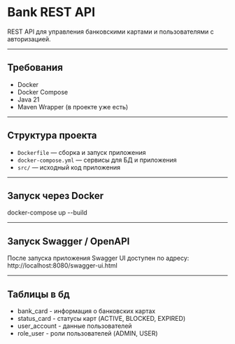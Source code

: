 # Bank REST API

REST API для управления банковскими картами и пользователями с авторизацией.

---

## Требования

- Docker
- Docker Compose
- Java 21 
- Maven Wrapper (в проекте уже есть)

---

## Структура проекта

- `Dockerfile` — сборка и запуск приложения
- `docker-compose.yml` — сервисы для БД и приложения
- `src/` — исходный код приложения

---

## Запуск через Docker

docker-compose up --build

---

## Запуск Swagger / OpenAPI
После запуска приложения Swagger UI доступен по адресу:
http://localhost:8080/swagger-ui.html

---

## Таблицы в бд

- bank_card - информация о банковских картах
- status_card - статусы карт (ACTIVE, BLOCKED, EXPIRED)
- user_account - данные пользователей
- role_user - роли пользователей (ADMIN, USER)
